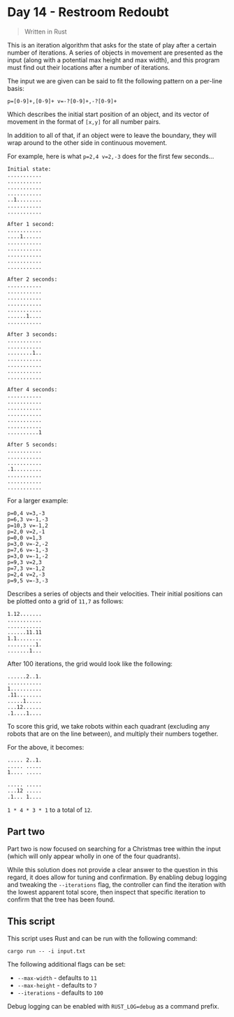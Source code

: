 # Day 14 - Restroom Redoubt

> Written in Rust

This is an iteration algorithm that asks for the state of play after a certain number of iterations.
A series of objects in movement are presented as the input (along with a potential max height and
max width), and this program must find out their locations after a number of iterations.

The input we are given can be said to fit the following pattern on a per-line basis:

```regexp
p=[0-9]+,[0-9]+ v=-?[0-9]+,-?[0-9]+
```

Which describes the initial start position of an object, and its vector of movement in the format
of `[x,y]` for all number pairs.

In addition to all of that, if an object were to leave the boundary, they will wrap around to the
other side in continuous movement.

For example, here is what `p=2,4 v=2,-3` does for the first few seconds...

```text
Initial state:
...........
...........
...........
...........
..1........
...........
...........

After 1 second:
...........
....1......
...........
...........
...........
...........
...........

After 2 seconds:
...........
...........
...........
...........
...........
......1....
...........

After 3 seconds:
...........
...........
........1..
...........
...........
...........
...........

After 4 seconds:
...........
...........
...........
...........
...........
...........
..........1

After 5 seconds:
...........
...........
...........
.1.........
...........
...........
...........
```

For a larger example:

```text
p=0,4 v=3,-3
p=6,3 v=-1,-3
p=10,3 v=-1,2
p=2,0 v=2,-1
p=0,0 v=1,3
p=3,0 v=-2,-2
p=7,6 v=-1,-3
p=3,0 v=-1,-2
p=9,3 v=2,3
p=7,3 v=-1,2
p=2,4 v=2,-3
p=9,5 v=-3,-3
```

Describes a series of objects and their velocities. Their initial positions can be plotted onto
a grid of `11,7` as follows:

```text
1.12.......
...........
...........
......11.11
1.1........
.........1.
.......1...
```

After 100 iterations, the grid would look like the following:

```text
......2..1.
...........
1..........
.11........
.....1.....
...12......
.1....1....
```

To score this grid, we take robots within each quadrant (excluding any robots that are on the line
between), and multiply their numbers together.

For the above, it becomes:

```text
..... 2..1.
..... .....
1.... .....
           
..... .....
...12 .....
.1... 1....
```

`1 * 4 * 3 * 1` to a total of `12`.

## Part two

Part two is now focused on searching for a Christmas tree within the input (which will only appear
wholly in one of the four quadrants).

While this solution does not provide a clear answer to the question in this regard, it does allow
for tuning and confirmation. By enabling debug logging and tweaking the `--iterations` flag, the
controller can find the iteration with the lowest apparent total score, then inspect that specific
iteration to confirm that the tree has been found.

## This script

This script uses Rust and can be run with the following command:

```shell
cargo run -- -i input.txt
```

The following additional flags can be set:
* `--max-width` - defaults to `11`
* `--max-height` - defaults to `7`
* `--iterations` - defaults to `100`

Debug logging can be enabled with `RUST_LOG=debug` as a command prefix.
